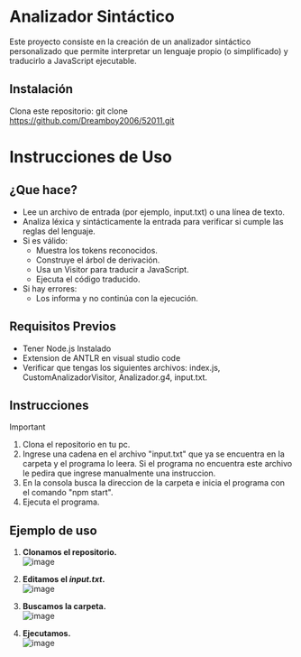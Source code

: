 # Analizador Sintáctico

Este proyecto consiste en la creación de un analizador sintáctico personalizado que permite interpretar un lenguaje propio (o simplificado) y traducirlo a JavaScript ejecutable.


## Instalación

Clona este repositorio: git clone https://github.com/Dreamboy2006/52011.git


# Instrucciones de Uso


## ¿Que hace?

- Lee un archivo de entrada (por ejemplo, input.txt) o una línea de texto.
- Analiza léxica y sintácticamente la entrada para verificar si cumple las reglas del lenguaje.
- Si es válido:
    -	Muestra los tokens reconocidos.
    -	Construye el árbol de derivación.
    -	Usa un Visitor para traducir a JavaScript.
    -	Ejecuta el código traducido.
- Si hay errores:
    -	Los informa y no continúa con la ejecución.

## Requisitos Previos

-    Tener Node.js Instalado
-    Extension de ANTLR en visual studio code
-    Verificar que tengas los siguientes archivos: index.js, CustomAnalizadorVisitor, Analizador.g4, input.txt.

## Instrucciones
> [!IMPORTANT]
> 1. Clona el repositorio en tu pc.
> 2. Ingrese una cadena en el archivo "input.txt" que ya se encuentra en la carpeta y el programa lo leera. Si el programa no encuentra este archivo le pedira que ingrese manualmente una instruccion. 
> 3. En la consola busca la direccion de la carpeta e inicia el programa con el comando "npm start".
> 4. Ejecuta el programa.



## Ejemplo de uso
1. **Clonamos el repositorio.** <br> ![image](https://github.com/user-attachments/assets/519914a4-2287-4eba-b9c4-42d7b4bd0254) <br/>

2. **Editamos el _input.txt_.** <br> ![image](https://github.com/user-attachments/assets/8d59f7c6-4a52-4315-b0c4-72ea9035713e) <br/>

3. **Buscamos la carpeta.** <br> ![image](https://github.com/user-attachments/assets/be1709af-05e5-4020-9b34-8af8f630c131) <br/>

4. **Ejecutamos.** <br> ![image](https://github.com/user-attachments/assets/4c3cfab6-cddb-49a3-894e-cad886212cb0) <br/>






